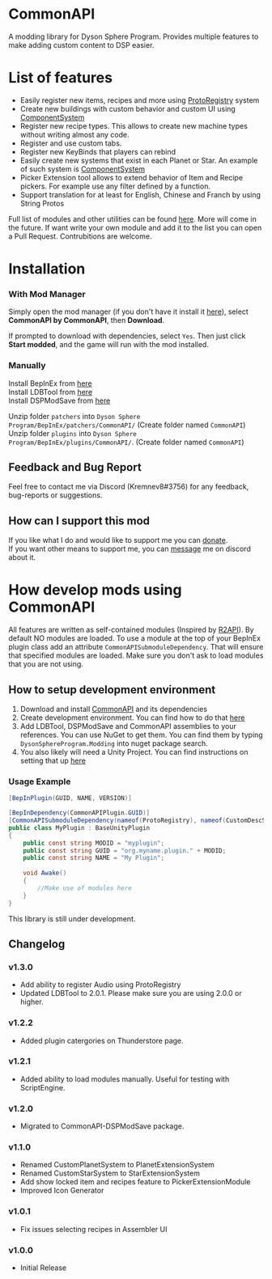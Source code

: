 # CommonAPI
A modding library for Dyson Sphere Program. Provides multiple features to make adding custom content to DSP easier.


# List of features
- Easily register new items, recipes and more using [ProtoRegistry](https://github.com/kremnev8/CommonAPI/tree/master/CommonAPI/Systems/ProtoRegistrySystem) system
- Create new buildings with custom behavior and custom UI using [ComponentSystem](https://github.com/kremnev8/CommonAPI/tree/master/CommonAPI/Systems/ComponentSystem)
- Register new recipe types. This allows to create new machine types without writing almost any code. 
- Register and use custom tabs.
- Register new KeyBinds that players can rebind
- Easily create new systems that exist in each Planet or Star. An example of such system is [ComponentSystem](https://github.com/kremnev8/CommonAPI/tree/master/CommonAPI/Systems/ComponentSystem)
- Picker Extension tool allows to extend behavior of Item and Recipe pickers. For example use any filter defined by a function.
- Support translation for at least for English, Chinese and Franch by using String Protos

Full list of modules and other utilities can be found [here](https://github.com/kremnev8/CommonAPI/wiki).
More will come in the future. If want write your own module and add it to the list you can open a Pull Request. Contrubitions are welcome.

# Installation
### With Mod Manager

Simply open the mod manager (if you don't have it install it [here](https://dsp.thunderstore.io/package/ebkr/r2modman/)), select **CommonAPI by CommonAPI**, then **Download**.

If prompted to download with dependencies, select `Yes`.
Then just click **Start modded**, and the game will run with the mod installed.

### Manually
Install BepInEx from [here](https://dsp.thunderstore.io/package/xiaoye97/BepInEx/)<br/>
Install LDBTool from [here](https://dsp.thunderstore.io/package/xiaoye97/LDBTool/)<br/>
Install DSPModSave from [here](https://dsp.thunderstore.io/package/crecheng/DSPModSave/)<br/>

Unzip folder `patchers` into `Dyson Sphere Program/BepInEx/patchers/CommonAPI/` (Create folder named `CommonAPI`)<br/>
Unzip folder `plugins` into `Dyson Sphere Program/BepInEx/plugins/CommonAPI/`. (Create folder named `CommonAPI`)<br/>

## Feedback and Bug Report
Feel free to contact me via Discord (Kremnev8#3756) for any feedback, bug-reports or suggestions.

## How can I support this mod
If you like what I do and would like to support me you can [donate](https://paypal.me/kremnev8). <br/>
If you want other means to support me, you can [message](#feedback-and-bug-report) me on discord about it.

# How develop mods using CommonAPI
All features are written as self-contained modules (Inspired by [R2API](https://github.com/risk-of-thunder/R2API)). By default NO modules are loaded. To use a module at the top of your BepInEx plugin class add an attribute `CommonAPISubmoduleDependency`. That will ensure that specified modules are loaded. Make sure you don't ask to load modules that you are not using.

## How to setup development environment
1. Download and install [CommonAPI](https://dsp.thunderstore.io/package/CommonAPI/CommonAPI/) and its dependencies
2. Create development environment. You can find how to do that [here](https://docs.bepinex.dev/master/articles/dev_guide/plugin_tutorial/index.html#sidetoggle)
3. Add LDBTool, DSPModSave and CommonAPI assemblies to your references. You can use NuGet to get them. You can find them by typing `DysonSphereProgram.Modding` into nuget package search.
4. You also likely will need a Unity Project. You can find instructions on setting that up [here](https://github.com/kremnev8/DSP-Mods/wiki/Setting-up-development-environment)

### Usage Example
```csharp
[BepInPlugin(GUID, NAME, VERSION)]

[BepInDependency(CommonAPIPlugin.GUID)]
[CommonAPISubmoduleDependency(nameof(ProtoRegistry), nameof(CustomDescSystem))]
public class MyPlugin : BaseUnityPlugin
{
    public const string MODID = "myplugin";
    public const string GUID = "org.myname.plugin." + MODID;
    public const string NAME = "My Plugin";
    
    void Awake()
    {
        //Make use of modules here
    }
}
```

This library is still under development.

## Changelog
### v1.3.0
- Add ability to register Audio using ProtoRegistry
- Updated LDBTool to 2.0.1. Please make sure you are using 2.0.0 or higher.
### v1.2.2
- Added plugin catergories on Thunderstore page.
### v1.2.1
- Added ability to load modules manually. Useful for testing with ScriptEngine.
### v1.2.0
- Migrated to CommonAPI-DSPModSave package.
### v1.1.0
- Renamed CustomPlanetSystem to PlanetExtensionSystem
- Renamed CustomStarSystem to StarExtensionSystem
- Add show locked item and recipes feature to PickerExtensionModule
- Improved Icon Generator
### v1.0.1
- Fix issues selecting recipes in Assembler UI
### v1.0.0
- Initial Release